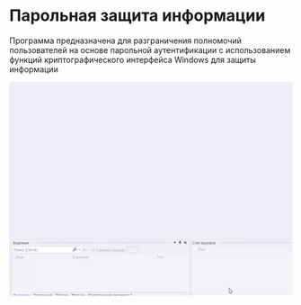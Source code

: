 # Парольная защита информации
Программа предназначена для разграничения полномочий пользователей на основе парольной аутентификации с использованием функций криптографического интерфейса Windows для защиты информации

![access_control](https://github.com/kamneva/access_control/blob/main/img/access%20control.gif)

